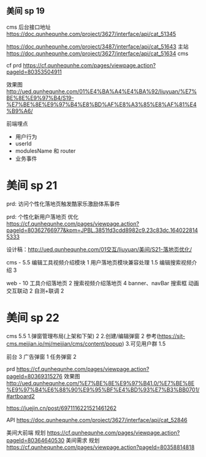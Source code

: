 ## 美间 sp 19

cms 后台接口地址 https://doc.qunhequnhe.com/project/3627/interface/api/cat_51345

https://doc.qunhequnhe.com/project/3487/interface/api/cat_51643 主站
https://doc.qunhequnhe.com/project/3627/interface/api/cat_51634 cms

cf prd https://cf.qunhequnhe.com/pages/viewpage.action?pageId=80353504911

效果图 http://ued.qunhequnhe.com/01%E4%BA%A4%E4%BA%92/liuyuan/%E7%BE%8E%E9%97%B4/S19-%E7%BE%8E%E9%97%B4%E8%BD%AF%E8%A3%85%E8%AF%81%E4%B9%A6/

前端埋点

- 用户行为
- userId
- modulesName 和 router
- 业务事件

# 美间 sp 21

prd: 访问个性化落地页触发酷家乐激励体系事件

prd: 个性化新用户落地页 优化 https://cf.qunhequnhe.com/pages/viewpage.action?pageId=80362766977&kpm=JPBL.3851fd3cdd8982c9.23c83dc.1640228145333

设计稿：http://ued.qunhequnhe.com/01交互/liuyuan/美间/S21-落地页优化/

cms - 5.5
编辑工具视频介绍模块 1
用户落地页模块兼容处理 1.5
编辑搜索视频介绍 3

web - 10
工具介绍落地页 2
搜索视频介绍落地页 4
banner、navBar 搜索框 动画交互联动 2
自测+联调 2

# 美间 sp 22

cms 5.5 1.弹窗管理布局(上架和下架) 2 2.创建/编辑弹窗 2 参考(https://sit-cms.meijian.io/mj/meijian/cms/content/popup) 3.可见用户群 1.5

前台 3
广告弹窗 1
任务弹窗 2

prd https://cf.qunhequnhe.com/pages/viewpage.action?pageId=80369315276
效果图 http://ued.qunhequnhe.com/%E7%BE%8E%E9%97%B41.0/%E7%BE%8E%E9%97%B4%E6%88%90%E9%95%BF%E4%BD%93%E7%B3%BB0701/#artboard2

https://juejin.cn/post/6971116221521461262

API https://doc.qunhequnhe.com/project/3627/interface/api/cat_52846

美间大前端 规划 https://cf.qunhequnhe.com/pages/viewpage.action?pageId=80364640530
美间需求 规划 https://cf.qunhequnhe.com/pages/viewpage.action?pageId=80358814818
